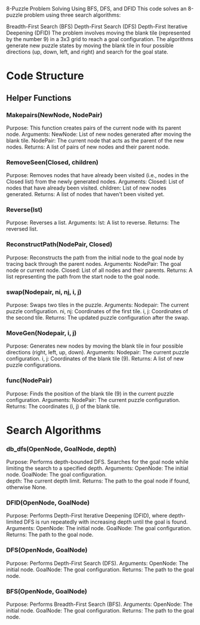 8-Puzzle Problem Solving Using BFS, DFS, and DFID
This code solves an 8-puzzle problem using three search algorithms:

Breadth-First Search (BFS)
Depth-First Search (DFS)
Depth-First Iterative Deepening (DFID)
  The problem involves moving the blank tile (represented by the number 9) in a 3x3 grid to reach a goal configuration. The algorithms generate new puzzle states     by moving the blank tile in four possible directions (up, down, left, and right) and search for the goal state.

# Code Structure
## Helper Functions
### Makepairs(NewNode, NodePair)
  Purpose: This function creates pairs of the current node with its parent node. 
  Arguments:
           NewNode: List of new nodes generated after moving the blank tile.
           NodePair: The current node that acts as the parent of the new nodes.
  Returns: A list of pairs of new nodes and their parent node.
    
### RemoveSeen(Closed, children)
  Purpose: Removes nodes that have already been visited (i.e., nodes in the Closed list) from the newly generated nodes.
  Arguments:
        Closed: List of nodes that have already been visited.
        children: List of new nodes generated.
  Returns: A list of nodes that haven't been visited yet.

### Reverse(lst)
  Purpose: Reverses a list.
  Arguments:
          lst: A list to reverse.
  Returns: The reversed list.
    
### ReconstructPath(NodePair, Closed)
  Purpose: Reconstructs the path from the initial node to the goal node by tracing back through the parent nodes.
  Arguments:
        NodePair: The goal node or current node.
        Closed: List of all nodes and their parents.
  Returns: A list representing the path from the start node to the goal node.
  
### swap(Nodepair, ni, nj, i, j)
  Purpose: Swaps two tiles in the puzzle.
  Arguments:
        Nodepair: The current puzzle configuration.
        ni, nj: Coordinates of the first tile.
        i, j: Coordinates of the second tile.
  Returns: The updated puzzle configuration after the swap.

### MoveGen(Nodepair, i, j)
  Purpose: Generates new nodes by moving the blank tile in four possible directions (right, left, up, down).
  Arguments:
          Nodepair: The current puzzle configuration.
          i, j: Coordinates of the blank tile (9).
  Returns: A list of new puzzle configurations.
        
### func(NodePair)
  Purpose: Finds the position of the blank tile (9) in the current puzzle configuration.
  Arguments:
        NodePair: The current puzzle configuration.
  Returns: The coordinates (i, j) of the blank tile.

      
# Search Algorithms

### db_dfs(OpenNode, GoalNode, depth)
   Purpose: Performs depth-bounded DFS. Searches for the goal node while limiting the search to a specified depth.
   Arguments:
            OpenNode: The initial node.
            GoalNode: The goal configuration.  
            depth: The current depth limit.
   Returns: The path to the goal node if found, otherwise None.

### DFID(OpenNode, GoalNode)
  Purpose: Performs Depth-First Iterative Deepening (DFID), where depth-limited DFS is run repeatedly with increasing depth until the goal is found.
  Arguments:
            OpenNode: The initial node.
            GoalNode: The goal configuration.
  Returns: The path to the goal node.

### DFS(OpenNode, GoalNode)
  Purpose: Performs Depth-First Search (DFS).
  Arguments:
          OpenNode: The initial node.
          GoalNode: The goal configuration.
  Returns: The path to the goal node.

### BFS(OpenNode, GoalNode)
  Purpose: Performs Breadth-First Search (BFS).
  Arguments:
          OpenNode: The initial node.
          GoalNode: The goal configuration.
  Returns: The path to the goal node.
